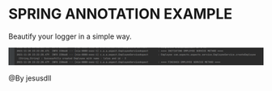 # SPRING ANNOTATION EXAMPLE

Beautify your logger in a simple way.

![IMAGE](https://github.com/delalama/conceptProofs/blob/master/aspects/src/main/resources/employeeLogger.png "Intellij logger")


@By jesusdll
